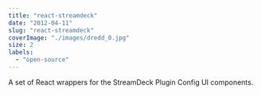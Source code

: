 ```yaml
---
title: "react-streamdeck"
date: "2012-04-11"
slug: "react-streamdeck"
coverImage: "./images/dredd_0.jpg"
size: 2
labels:
  - "open-source"
---
```


A set of React wrappers for the StreamDeck Plugin Config UI components.
